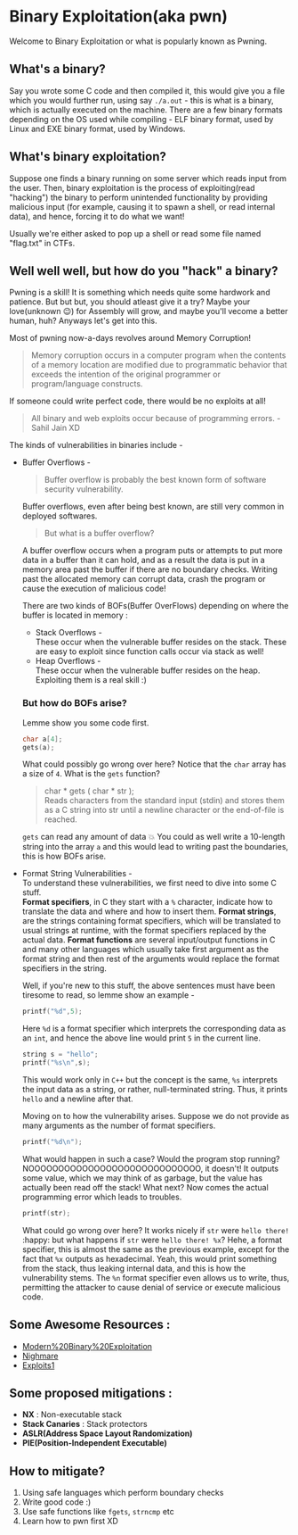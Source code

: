 # Binary Exploitation(aka pwn)

Welcome to Binary Exploitation or what is popularly known as Pwning.

## What's a binary?

Say you wrote some C code and then compiled it,
this would give you a file which you would further run, using say `./a.out` - this is
what is a binary, which is actually executed on the machine. There are a few binary
formats depending on the OS used while compiling - ELF binary format, used by Linux
and EXE binary format, used by Windows.

## What's binary exploitation?

Suppose one finds a binary running
on some server which reads input from the user. Then, binary exploitation is the process of
exploiting(read "hacking") the binary to perform unintended
functionality by providing malicious input (for example, causing it to
spawn a shell, or read internal data), and hence, forcing it to do what we want!

Usually we're either asked to pop up a shell or read some file named "flag.txt" in CTFs.

## Well well well, but how do you "hack" a binary?

Pwning is a skill! It is something which needs quite some hardwork and patience. But but but,
you should atleast give it a try? Maybe your love(unknown :wink:) for Assembly will grow,
and maybe you'll vecome a better human, huh? Anyways let's get into this.

Most of pwning now-a-days revolves around Memory Corruption!
> Memory corruption occurs in a computer program when the contents of a memory
> location are modified due to programmatic behavior that exceeds the intention
> of the original programmer or program/language constructs.

If someone could write perfect code, there would be no exploits at all!

> All binary and web exploits occur because of programming errors.
> \- Sahil Jain XD

The kinds of vulnerabilities in binaries include -

- Buffer Overflows -
    > Buffer overflow is probably the best known form of software security vulnerability.

    Buffer overflows, even after being best known, are still very common in deployed softwares.

    > But what is a buffer overflow?

    A buffer overflow occurs when a program puts or attempts to put more data in a buffer
    than it can hold, and as a result the data is put in a memory area past the buffer
    if there are no boundary checks. Writing past the allocated memory can corrupt data,
    crash the program or cause the execution of malicious code!  

    There are two kinds of BOFs(Buffer OverFlows) depending on where the buffer is located in memory :

  - Stack Overflows -  
        These occur when the vulnerable buffer resides on the stack. These are easy to exploit since function calls occur via stack as well!
  - Heap Overflows -  
        These occur when the vulnerable buffer resides on the heap. Exploiting them is a real skill :)

  ### But how do BOFs arise?
    Lemme show you some code first.

    ```c
    char a[4];
    gets(a);
    ```

    What could possibly go wrong over here? Notice that the `char` array has a size of `4`. What is the `gets` function?
    > char * gets ( char * str );  
    > Reads characters from the standard input (stdin) and stores them as a C string
    > into str until a newline character or the end-of-file is reached.

    `gets` can read any amount of data :boom: You could as well write a 10-length string into the array `a` and this would lead to writing past the boundaries, this is how BOFs arise.

- Format String Vulnerabilities -  
    To understand these vulnerabilities, we first need to dive into some C stuff.  
    **Format specifiers**, in C they start with a `%` character, indicate how to translate 
    the data and where and how to insert them. **Format strings**, are the strings containing
    format specifiers, which will be translated to usual strings at runtime, with the format
    specifiers replaced by the actual data.
    **Format functions** are several input/output functions in C and many other languages
    which usually take first argument as the format string and then rest of the arguments
    would replace the format specifiers in the string.

    Well, if you're new to this stuff, the above sentences must have been tiresome to read,
    so lemme show an example -

    ```c
    printf("%d",5);
    ```

    Here `%d` is a format specifier which interprets the corresponding data as an `int`, and hence
    the above line would print `5` in the current line.

    ```c
    string s = "hello";
    printf("%s\n",s);
    ```

    This would work only in `C++` but the concept is the same, `%s` interprets the input data as a
    string, or rather, null-terminated string. Thus, it prints `hello` and a newline after that.

    Moving on to how the vulnerability arises. Suppose we do not provide as many arguments as the number
    of format specifiers.

    ```c
    printf("%d\n");
    ```

    What would happen in such a case? Would the program stop running? NOOOOOOOOOOOOOOOOOOOOOOOOOOOOO,
    it doesn't! It outputs some value, which we may think of as garbage, but the value has actually
    been read off the stack! What next? Now comes the actual programming error which leads to troubles.

    ```c
    printf(str);
    ```

    What could go wrong over here? It works nicely if `str` were `hello there!` :happy: but what happens if
    `str` were `hello there! %x`? Hehe, a format specifier, this is almost the same as the previous example,
    except for the fact that `%x` outputs as hexadecimal. Yeah, this would print something from the stack,
    thus leaking internal data, and this is how the vulnerability stems. The `%n` format specifier even allows
    us to write, thus, permitting the attacker to cause denial of service or execute malicious code.

## Some Awesome Resources :

- [Modern%20Binary%20Exploitation](http://security.cs.rpi.edu/courses/binexp-spring2015/)
- [Nighmare](https://guyinatuxedo.github.io/)
- [Exploits1](http://opensecuritytraining.info/Exploits1.html)

## Some proposed mitigations :

- **NX** : Non-executable stack
- **Stack Canaries** : Stack protectors
- **ASLR(Address Space Layout Randomization)**
- **PIE(Position-Independent Executable)**

## How to mitigate?

1. Using safe languages which perform boundary checks
2. Write good code :)
3. Use safe functions like `fgets`, `strncmp` etc
4. Learn how to pwn first XD